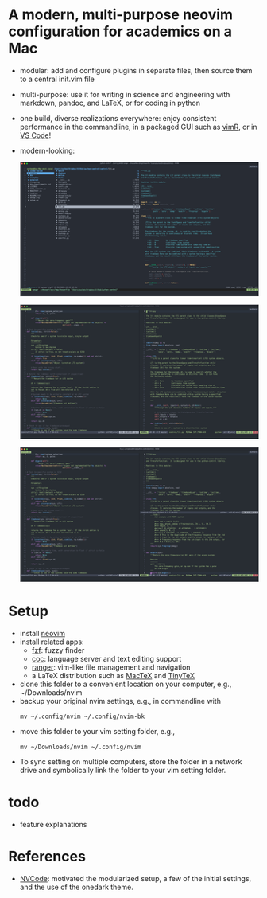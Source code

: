 # A modern, multi-purpose neovim configuration for academics on a Mac

- modular: add and configure plugins in separate files, then source them to a central init.vim file

- multi-purpose: use it for writing in science and engineering with markdown, pandoc, and LaTeX, or for coding in python

- one build, diverse realizations everywhere: enjoy consistent performance in the commandline, in a packaged GUI such as [vimR](https://github.com/qvacua/vimr), or in [VS Code](https://github.com/asvetliakov/vscode-neovim)!

- modern-looking:

  ![Directory navigation](./img/ranger.png)

  ![Split windows](./img/split-window.jpg)

  ![Multi-window editing](./img/split-window-3.jpg)

# Setup

- install [neovim](https://neovim.io)
- install related apps:
  + [fzf](https://github.com/junegunn/fzf): fuzzy finder
  + [coc](https://github.com/neoclide/coc.nvim/wiki/Install-coc.nvim): language server and text editing support
  + [ranger](https://github.com/ranger/ranger): vim-like file management and navigation
  + a LaTeX distribution such as [MacTeX](https://www.tug.org/mactex/) and [TinyTeX](https://yihui.name/tinytex/)
- clone this folder to a convenient location on your computer, e.g.,
  \~/Downloads/nvim
- backup your original nvim settings, e.g., in commandline with
  ```{.shell}
  mv ~/.config/nvim ~/.config/nvim-bk
  ```
- move this folder to your vim setting folder, e.g.,
  ```{.shell}
  mv ~/Downloads/nvim ~/.config/nvim
  ```
- To sync setting on multiple computers, store the folder in a network
  drive and symbolically link the folder to your vim setting folder.

# todo

- feature explanations

# References

- [NVCode](https://github.com/ChristianChiarulli/nvim): motivated the modularized setup, a few of the initial settings, and the use of the onedark theme.

